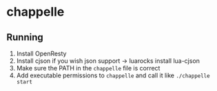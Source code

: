 chappelle
=========

Running
-------

1. Install OpenResty
2. Install cjson if you wish json support -> luarocks install lua-cjson
2. Make sure the PATH in the `chappelle` file is correct
3. Add executable permissions to `chappelle` and call it like `./chappelle start`
